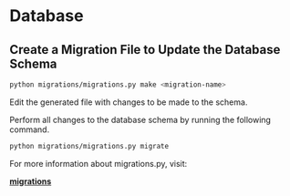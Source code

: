 # Database

## Create a Migration File to Update the Database Schema

```bash
python migrations/migrations.py make <migration-name>
```

Edit the generated file with changes to be made to the schema.

Perform all changes to the database schema by running the following command.

```bash
python migrations/migrations.py migrate
```

For more information about migrations.py, visit:

**[migrations](https://github.com/matthew-godin/migrations)**
